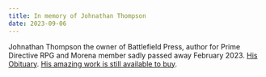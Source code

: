 ```yaml
---
title: In memory of Johnathan Thompson
date: 2023-09-06
---
```

Johnathan Thompson the owner of Battlefield Press, author for Prime Directive RPG and Morena member sadly passed away February 2023. [His Obituary](https://www.auldsfuneral.com/obituary/jonathan-thompson). [His amazing work is still available to buy](https://www.drivethrurpg.com/browse/pub/62/Battlefield-Press?term=Battlefield+Press). 